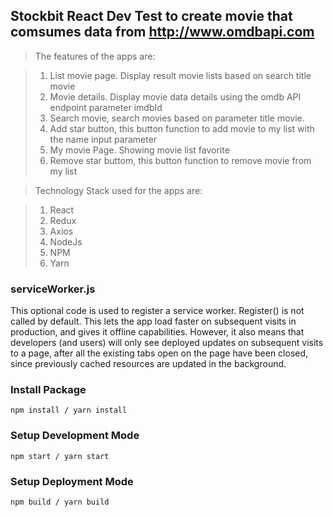 ## Stockbit React Dev Test to create movie that comsumes data from http://www.omdbapi.com

>The features of the apps are:

  >1. List movie page. Display result movie lists based on search title movie
  >2. Movie details. Display movie data details using the omdb API endpoint parameter imdbId
  >3. Search movie, search movies based on parameter title movie.
  >4. Add star button, this button function to add movie to my list with the name input parameter
  >5. My movie Page. Showing movie list favorite
  >6. Remove star buttom, this button function to remove movie from my list


>Technology Stack used for the apps are:

  >1. React
  >2. Redux 
  >3. Axios
  >4. NodeJs
  >5. NPM
  >6. Yarn

### serviceWorker.js
 This optional code is used to register a service worker.
 Register() is not called by default.
 This lets the app load faster on subsequent visits in production, and gives it offline capabilities.    However, it also means that developers (and users) will only see deployed updates on subsequent visits to a page, after all the existing tabs open on the page have been closed, since previously cached resources are updated in the background.

### Install Package

```
npm install / yarn install
```

### Setup Development Mode

```
npm start / yarn start
```

### Setup Deployment Mode

```
npm build / yarn build
```

